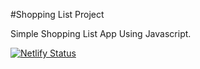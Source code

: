 #Shopping List Project

Simple Shopping List App Using Javascript.

[![Netlify Status](https://api.netlify.com/api/v1/badges/c226d1fe-99ef-4886-b4ff-7d8895231c5c/deploy-status)](https://app.netlify.com/sites/startling-seahorse-b41069/deploys)
